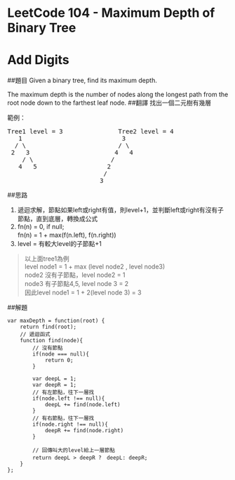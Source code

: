 # LeetCode 104 - Maximum Depth of Binary Tree

# Add Digits
##題目
Given a binary tree, find its maximum depth.

The maximum depth is the number of nodes along the longest path from the root node down to the farthest leaf node.
##翻譯
找出一個二元樹有幾層

範例：  
<pre>
Tree1 level = 3               Tree2 level = 4 
   1                           3
  / \                         / \
 2   3                       4   4
    / \                     /  
   4   5                   2
                          /
                         3
</pre>
##思路
1. 遞迴求解，節點如果left或right有值，則level+1，並判斷left或right有沒有子節點，直到底層，轉換成公式
2. fn(n) = 0, if null;  
   fn(n) = 1 + max(f(n.left), f(n.right))　
3. level = 有較大level的子節點+1


> 以上面tree1為例  
> level node1 = 1 + max (level node2 , level node3)  
> node2 沒有子節點，level node2 = 1  
> node3 有子節點4,5, level node 3 = 2  
> 因此level node1 = 1 + 2(level node 3) = 3



##解題
```
var maxDepth = function(root) {
    return find(root); 
    // 遞迴函式
    function find(node){
        // 沒有節點
        if(node === null){
            return 0;
        } 
        
        var deepL = 1;
        var deepR = 1;
        // 有左節點，往下一層找
        if(node.left !== null){
            deepL += find(node.left)
        }
        // 有右節點，往下一層找
        if(node.right !== null){
            deepR += find(node.right)
        }
        
        // 回傳叫大的level給上一層節點
        return deepL > deepR ?　deepL: deepR;
    }
};

```



